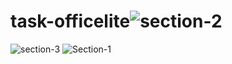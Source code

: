 # task-officelite![section-2](https://user-images.githubusercontent.com/102279133/160240183-aa3ac74a-e1e1-4bf3-bc59-de354a5c6f92.PNG)
![section-3](https://user-images.githubusercontent.com/102279133/160240184-f47775cf-d7b5-4b64-ab78-aaa18ea612a0.PNG)
![Section-1](https://user-images.githubusercontent.com/102279133/160240185-604a7b13-06a7-4ded-8cf8-ca9a5e533f80.PNG)
